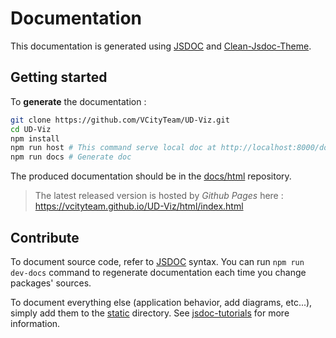 # Documentation

This documentation is generated using [JSDOC](https://jsdoc.app/) and [Clean-Jsdoc-Theme](https://github.com/ankitskvmdam/clean-jsdoc-theme).

## Getting started

To **generate** the documentation :

```bash
git clone https://github.com/VCityTeam/UD-Viz.git
cd UD-Viz
npm install
npm run host # This command serve local doc at http://localhost:8000/docs/html/
npm run docs # Generate doc
```

The produced documentation should be in the [docs/html](./html/) repository.

> The latest released version is hosted by _Github Pages_ here : https://vcityteam.github.io/UD-Viz/html/index.html

## Contribute

To document source code, refer to [JSDOC](https://jsdoc.app/) syntax. You can run `npm run dev-docs` command to regenerate documentation each time you change packages' sources.

To document everything else (application behavior, add diagrams, etc...), simply add them to the [static](./static/) directory. See [jsdoc-tutorials](https://jsdoc.app/about-tutorials.html) for more information.
